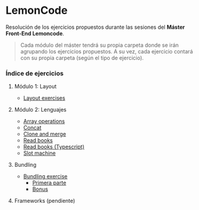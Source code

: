 # LemonCode
Resolución de los ejercicios propuestos durante las sesiones del **Máster Front-End Lemoncode**.

> Cada módulo del máster tendrá su propia carpeta donde se irán agrupando los ejercicios propuestos. A su vez, cada ejercicio contará con su propia carpeta (según el tipo de ejercicio).


### Índice de ejercicios

1. Módulo 1: Layout
    
    - [Layout exercises](https://github.com/aaronsglz/lemoncode/tree/master/layout-exercises)

2. Módulo 2: Lenguajes
    - [Array operations](https://github.com/aaronsglz/lemoncode/tree/master/language-exercises/ex1-array-operations)
    - [Concat](https://github.com/aaronsglz/lemoncode/tree/master/language-exercises/ex2-concat)
    - [Clone and merge](https://github.com/aaronsglz/lemoncode/tree/master/language-exercises/ex3-clone-merge)
    - [Read books](https://github.com/aaronsglz/lemoncode/tree/master/language-exercises/ex4-read-books)
    - [Read books (Typescript)](https://github.com/aaronsglz/lemoncode/tree/master/language-exercises/ex4-read-books-ts)
    - [Slot machine](https://github.com/aaronsglz/lemoncode/tree/master/language-exercises/ex5-slot-machine)

3. Bundling
    - [Bundling exercise](https://github.com/aaronsglz/lemoncode/tree/master/bundling-exercises)
        - [Primera parte](https://github.com/aaronsglz/lemoncode/tree/master/bundling-exercises/basic-app)
        - [Bonus](https://github.com/aaronsglz/lemoncode/tree/master/bundling-exercises/bonus-app)
4. Frameworks (pendiente)
